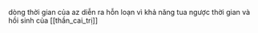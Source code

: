 dòng thời gian của az diễn ra hỗn loạn vì khả năng tua ngược thời gian và hồi sinh của [[thần_cai_trị]]